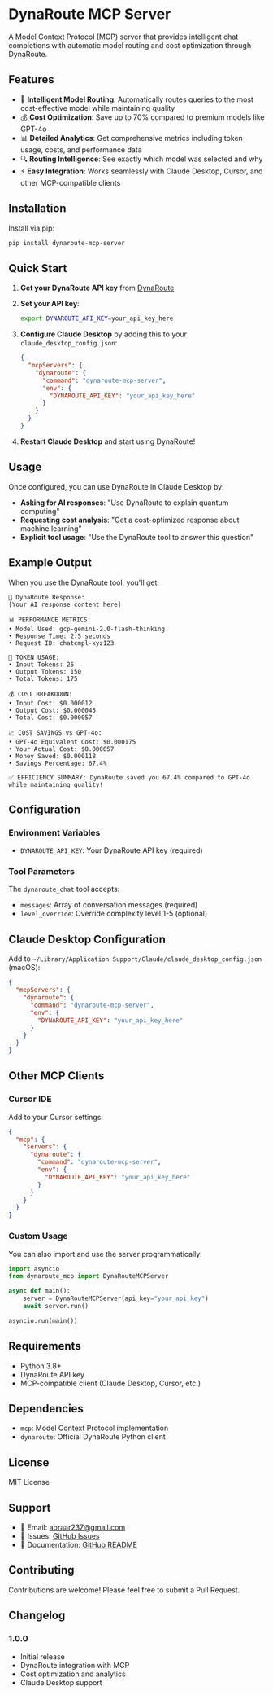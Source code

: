 # DynaRoute MCP Server

A Model Context Protocol (MCP) server that provides intelligent chat completions with automatic model routing and cost optimization through DynaRoute.

## Features

- 🧠 **Intelligent Model Routing**: Automatically routes queries to the most cost-effective model while maintaining quality
- 💰 **Cost Optimization**: Save up to 70% compared to premium models like GPT-4o
- 📊 **Detailed Analytics**: Get comprehensive metrics including token usage, costs, and performance data
- 🔍 **Routing Intelligence**: See exactly which model was selected and why
- ⚡ **Easy Integration**: Works seamlessly with Claude Desktop, Cursor, and other MCP-compatible clients

## Installation

Install via pip:

```bash
pip install dynaroute-mcp-server
```

## Quick Start

1. **Get your DynaRoute API key** from [DynaRoute](https://dynaroute.com)

2. **Set your API key**:
   ```bash
   export DYNAROUTE_API_KEY=your_api_key_here
   ```

3. **Configure Claude Desktop** by adding this to your `claude_desktop_config.json`:
   ```json
   {
     "mcpServers": {
       "dynaroute": {
         "command": "dynaroute-mcp-server",
         "env": {
           "DYNAROUTE_API_KEY": "your_api_key_here"
         }
       }
     }
   }
   ```

4. **Restart Claude Desktop** and start using DynaRoute!

## Usage

Once configured, you can use DynaRoute in Claude Desktop by:

- **Asking for AI responses**: "Use DynaRoute to explain quantum computing"
- **Requesting cost analysis**: "Get a cost-optimized response about machine learning"
- **Explicit tool usage**: "Use the DynaRoute tool to answer this question"

## Example Output

When you use the DynaRoute tool, you'll get:

```
🤖 DynaRoute Response:
[Your AI response content here]

📊 PERFORMANCE METRICS:
• Model Used: gcp-gemini-2.0-flash-thinking
• Response Time: 2.5 seconds
• Request ID: chatcmpl-xyz123

🔢 TOKEN USAGE:
• Input Tokens: 25
• Output Tokens: 150
• Total Tokens: 175

💰 COST BREAKDOWN:
• Input Cost: $0.000012
• Output Cost: $0.000045
• Total Cost: $0.000057

📈 COST SAVINGS vs GPT-4o:
• GPT-4o Equivalent Cost: $0.000175
• Your Actual Cost: $0.000057
• Money Saved: $0.000118
• Savings Percentage: 67.4%

✅ EFFICIENCY SUMMARY: DynaRoute saved you 67.4% compared to GPT-4o while maintaining quality!
```

## Configuration

### Environment Variables

- `DYNAROUTE_API_KEY`: Your DynaRoute API key (required)

### Tool Parameters

The `dynaroute_chat` tool accepts:

- `messages`: Array of conversation messages (required)
- `level_override`: Override complexity level 1-5 (optional)

## Claude Desktop Configuration

Add to `~/Library/Application Support/Claude/claude_desktop_config.json` (macOS):

```json
{
  "mcpServers": {
    "dynaroute": {
      "command": "dynaroute-mcp-server",
      "env": {
        "DYNAROUTE_API_KEY": "your_api_key_here"
      }
    }
  }
}
```

## Other MCP Clients

### Cursor IDE
Add to your Cursor settings:
```json
{
  "mcp": {
    "servers": {
      "dynaroute": {
        "command": "dynaroute-mcp-server",
        "env": {
          "DYNAROUTE_API_KEY": "your_api_key_here"
        }
      }
    }
  }
}
```

### Custom Usage
You can also import and use the server programmatically:

```python
import asyncio
from dynaroute_mcp import DynaRouteMCPServer

async def main():
    server = DynaRouteMCPServer(api_key="your_api_key")
    await server.run()

asyncio.run(main())
```

## Requirements

- Python 3.8+
- DynaRoute API key
- MCP-compatible client (Claude Desktop, Cursor, etc.)

## Dependencies

- `mcp`: Model Context Protocol implementation
- `dynaroute`: Official DynaRoute Python client

## License

MIT License

## Support

- 📧 Email: abraar237@gmail.com
- 🐛 Issues: [GitHub Issues](https://github.com/abraar237/dynaroute-mcp-server/issues)
- 📖 Documentation: [GitHub README](https://github.com/abraar237/dynaroute-mcp-server)

## Contributing

Contributions are welcome! Please feel free to submit a Pull Request.

## Changelog

### 1.0.0
- Initial release
- DynaRoute integration with MCP
- Cost optimization and analytics
- Claude Desktop support